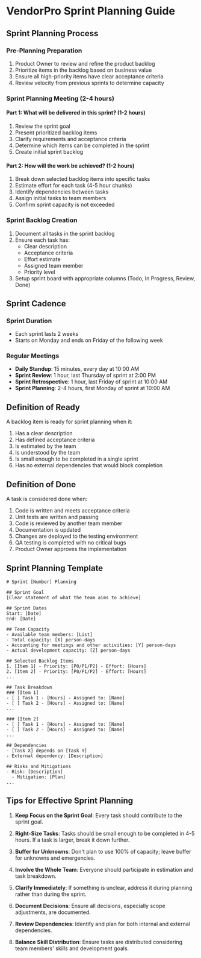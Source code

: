 # VendorPro Sprint Planning Guide

## Sprint Planning Process

### Pre-Planning Preparation
1. Product Owner to review and refine the product backlog
2. Prioritize items in the backlog based on business value
3. Ensure all high-priority items have clear acceptance criteria
4. Review velocity from previous sprints to determine capacity

### Sprint Planning Meeting (2-4 hours)

#### Part 1: What will be delivered in this sprint? (1-2 hours)
1. Review the sprint goal
2. Present prioritized backlog items
3. Clarify requirements and acceptance criteria 
4. Determine which items can be completed in the sprint
5. Create initial sprint backlog

#### Part 2: How will the work be achieved? (1-2 hours)
1. Break down selected backlog items into specific tasks
2. Estimate effort for each task (4-5 hour chunks)
3. Identify dependencies between tasks
4. Assign initial tasks to team members
5. Confirm sprint capacity is not exceeded

### Sprint Backlog Creation
1. Document all tasks in the sprint backlog
2. Ensure each task has:
   - Clear description
   - Acceptance criteria
   - Effort estimate
   - Assigned team member
   - Priority level
3. Setup sprint board with appropriate columns (Todo, In Progress, Review, Done)

## Sprint Cadence

### Sprint Duration
- Each sprint lasts 2 weeks
- Starts on Monday and ends on Friday of the following week

### Regular Meetings
- **Daily Standup**: 15 minutes, every day at 10:00 AM
- **Sprint Review**: 1 hour, last Thursday of sprint at 2:00 PM
- **Sprint Retrospective**: 1 hour, last Friday of sprint at 10:00 AM
- **Sprint Planning**: 2-4 hours, first Monday of sprint at 10:00 AM

## Definition of Ready

A backlog item is ready for sprint planning when it:
1. Has a clear description
2. Has defined acceptance criteria
3. Is estimated by the team
4. Is understood by the team
5. Is small enough to be completed in a single sprint
6. Has no external dependencies that would block completion

## Definition of Done

A task is considered done when:
1. Code is written and meets acceptance criteria
2. Unit tests are written and passing
3. Code is reviewed by another team member
4. Documentation is updated
5. Changes are deployed to the testing environment
6. QA testing is completed with no critical bugs
7. Product Owner approves the implementation

## Sprint Planning Template

```
# Sprint [Number] Planning

## Sprint Goal
[Clear statement of what the team aims to achieve]

## Sprint Dates
Start: [Date]
End: [Date]

## Team Capacity
- Available team members: [List]
- Total capacity: [X] person-days
- Accounting for meetings and other activities: [Y] person-days
- Actual development capacity: [Z] person-days

## Selected Backlog Items
1. [Item 1] - Priority: [P0/P1/P2] - Effort: [Hours]
2. [Item 2] - Priority: [P0/P1/P2] - Effort: [Hours]
...

## Task Breakdown
### [Item 1]
- [ ] Task 1 - [Hours] - Assigned to: [Name]
- [ ] Task 2 - [Hours] - Assigned to: [Name]
...

### [Item 2]
- [ ] Task 1 - [Hours] - Assigned to: [Name]
- [ ] Task 2 - [Hours] - Assigned to: [Name]
...

## Dependencies
- [Task X] depends on [Task Y]
- External dependency: [Description]

## Risks and Mitigations
- Risk: [Description]
  - Mitigation: [Plan]
...
```

## Tips for Effective Sprint Planning

1. **Keep Focus on the Sprint Goal**: Every task should contribute to the sprint goal.

2. **Right-Size Tasks**: Tasks should be small enough to be completed in 4-5 hours. If a task is larger, break it down further.

3. **Buffer for Unknowns**: Don't plan to use 100% of capacity; leave buffer for unknowns and emergencies.

4. **Involve the Whole Team**: Everyone should participate in estimation and task breakdown.

5. **Clarify Immediately**: If something is unclear, address it during planning rather than during the sprint.

6. **Document Decisions**: Ensure all decisions, especially scope adjustments, are documented.

7. **Review Dependencies**: Identify and plan for both internal and external dependencies.

8. **Balance Skill Distribution**: Ensure tasks are distributed considering team members' skills and development goals. 